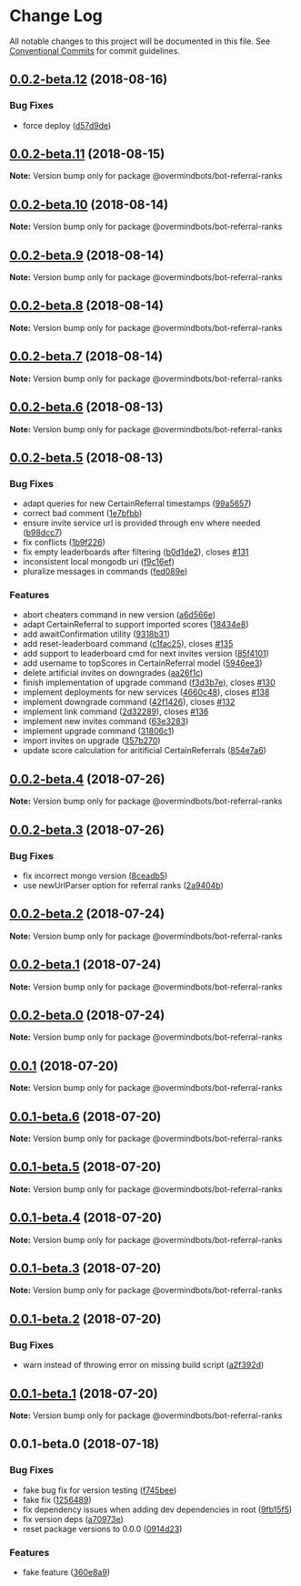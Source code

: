 # Change Log

All notable changes to this project will be documented in this file.
See [Conventional Commits](https://conventionalcommits.org) for commit guidelines.

<a name="0.0.2-beta.12"></a>
## [0.0.2-beta.12](https://github.com/overmindbots/bot-referral-ranks/compare/@overmindbots/bot-referral-ranks@0.0.2-beta.11...@overmindbots/bot-referral-ranks@0.0.2-beta.12) (2018-08-16)


### Bug Fixes

* force deploy ([d57d9de](https://github.com/overmindbots/bot-referral-ranks/commit/d57d9de))




<a name="0.0.2-beta.11"></a>
## [0.0.2-beta.11](https://github.com/overmindbots/bot-referral-ranks/compare/@overmindbots/bot-referral-ranks@0.0.2-beta.10...@overmindbots/bot-referral-ranks@0.0.2-beta.11) (2018-08-15)




**Note:** Version bump only for package @overmindbots/bot-referral-ranks

<a name="0.0.2-beta.10"></a>
## [0.0.2-beta.10](https://github.com/overmindbots/bot-referral-ranks/compare/@overmindbots/bot-referral-ranks@0.0.2-beta.9...@overmindbots/bot-referral-ranks@0.0.2-beta.10) (2018-08-14)




**Note:** Version bump only for package @overmindbots/bot-referral-ranks

<a name="0.0.2-beta.9"></a>
## [0.0.2-beta.9](https://github.com/overmindbots/bot-referral-ranks/compare/@overmindbots/bot-referral-ranks@0.0.2-beta.8...@overmindbots/bot-referral-ranks@0.0.2-beta.9) (2018-08-14)




**Note:** Version bump only for package @overmindbots/bot-referral-ranks

<a name="0.0.2-beta.8"></a>
## [0.0.2-beta.8](https://github.com/overmindbots/bot-referral-ranks/compare/@overmindbots/bot-referral-ranks@0.0.2-beta.7...@overmindbots/bot-referral-ranks@0.0.2-beta.8) (2018-08-14)




**Note:** Version bump only for package @overmindbots/bot-referral-ranks

<a name="0.0.2-beta.7"></a>
## [0.0.2-beta.7](https://github.com/overmindbots/bot-referral-ranks/compare/@overmindbots/bot-referral-ranks@0.0.2-beta.6...@overmindbots/bot-referral-ranks@0.0.2-beta.7) (2018-08-14)




**Note:** Version bump only for package @overmindbots/bot-referral-ranks

<a name="0.0.2-beta.6"></a>
## [0.0.2-beta.6](https://github.com/overmindbots/bot-referral-ranks/compare/@overmindbots/bot-referral-ranks@0.0.2-beta.5...@overmindbots/bot-referral-ranks@0.0.2-beta.6) (2018-08-13)




**Note:** Version bump only for package @overmindbots/bot-referral-ranks

<a name="0.0.2-beta.5"></a>
## [0.0.2-beta.5](https://github.com/overmindbots/bot-referral-ranks/compare/@overmindbots/bot-referral-ranks@0.0.2-beta.4...@overmindbots/bot-referral-ranks@0.0.2-beta.5) (2018-08-13)


### Bug Fixes

* adapt queries for new CertainReferral timestamps ([99a5657](https://github.com/overmindbots/bot-referral-ranks/commit/99a5657))
* correct bad comment ([1e7bfbb](https://github.com/overmindbots/bot-referral-ranks/commit/1e7bfbb))
* ensure invite service url is provided through env where needed ([b98dcc7](https://github.com/overmindbots/bot-referral-ranks/commit/b98dcc7))
* fix conflicts ([1b9f226](https://github.com/overmindbots/bot-referral-ranks/commit/1b9f226))
* fix empty leaderboards after filtering ([b0d1de2](https://github.com/overmindbots/bot-referral-ranks/commit/b0d1de2)), closes [#131](https://github.com/overmindbots/bot-referral-ranks/issues/131)
* inconsistent local mongodb uri ([f9c16ef](https://github.com/overmindbots/bot-referral-ranks/commit/f9c16ef))
* pluralize messages in commands ([fed089e](https://github.com/overmindbots/bot-referral-ranks/commit/fed089e))


### Features

* abort cheaters command in new version ([a6d566e](https://github.com/overmindbots/bot-referral-ranks/commit/a6d566e))
* adapt CertainReferral to support imported scores ([18434e8](https://github.com/overmindbots/bot-referral-ranks/commit/18434e8))
* add awaitConfirmation utility ([9318b31](https://github.com/overmindbots/bot-referral-ranks/commit/9318b31))
* add reset-leaderboard command ([c1fac25](https://github.com/overmindbots/bot-referral-ranks/commit/c1fac25)), closes [#135](https://github.com/overmindbots/bot-referral-ranks/issues/135)
* add support to leaderboard cmd for next invites version ([85f4101](https://github.com/overmindbots/bot-referral-ranks/commit/85f4101))
* add username to topScores in CertainReferral model ([5946ee3](https://github.com/overmindbots/bot-referral-ranks/commit/5946ee3))
* delete artificial invites on downgrades ([aa26f1c](https://github.com/overmindbots/bot-referral-ranks/commit/aa26f1c))
* finish implementation of upgrade command ([f3d3b7e](https://github.com/overmindbots/bot-referral-ranks/commit/f3d3b7e)), closes [#130](https://github.com/overmindbots/bot-referral-ranks/issues/130)
* implement deployments for new services ([4660c48](https://github.com/overmindbots/bot-referral-ranks/commit/4660c48)), closes [#138](https://github.com/overmindbots/bot-referral-ranks/issues/138)
* implement downgrade command ([42f1426](https://github.com/overmindbots/bot-referral-ranks/commit/42f1426)), closes [#132](https://github.com/overmindbots/bot-referral-ranks/issues/132)
* implement link command ([2d32289](https://github.com/overmindbots/bot-referral-ranks/commit/2d32289)), closes [#136](https://github.com/overmindbots/bot-referral-ranks/issues/136)
* implement new invites command ([63e3283](https://github.com/overmindbots/bot-referral-ranks/commit/63e3283))
* implement upgrade command ([31806c1](https://github.com/overmindbots/bot-referral-ranks/commit/31806c1))
* import invites on upgrade ([357b270](https://github.com/overmindbots/bot-referral-ranks/commit/357b270))
* update score calculation for aritificial CertainReferrals ([854e7a6](https://github.com/overmindbots/bot-referral-ranks/commit/854e7a6))





<a name="0.0.2-beta.4"></a>
## [0.0.2-beta.4](https://github.com/overmindbots/bot-referral-ranks/compare/@overmindbots/bot-referral-ranks@0.0.2-beta.3...@overmindbots/bot-referral-ranks@0.0.2-beta.4) (2018-07-26)




**Note:** Version bump only for package @overmindbots/bot-referral-ranks

<a name="0.0.2-beta.3"></a>
## [0.0.2-beta.3](https://github.com/overmindbots/bot-referral-ranks/compare/@overmindbots/bot-referral-ranks@0.0.2-beta.2...@overmindbots/bot-referral-ranks@0.0.2-beta.3) (2018-07-26)


### Bug Fixes

* fix incorrect mongo version ([8ceadb5](https://github.com/overmindbots/bot-referral-ranks/commit/8ceadb5))
* use newUrlParser option for referral ranks ([2a9404b](https://github.com/overmindbots/bot-referral-ranks/commit/2a9404b))




<a name="0.0.2-beta.2"></a>
## [0.0.2-beta.2](https://github.com/overmindbots/bot-referral-ranks/compare/@overmindbots/bot-referral-ranks@0.0.2-beta.1...@overmindbots/bot-referral-ranks@0.0.2-beta.2) (2018-07-24)




**Note:** Version bump only for package @overmindbots/bot-referral-ranks

<a name="0.0.2-beta.1"></a>
## [0.0.2-beta.1](https://github.com/overmindbots/bot-referral-ranks/compare/@overmindbots/bot-referral-ranks@0.0.2-beta.0...@overmindbots/bot-referral-ranks@0.0.2-beta.1) (2018-07-24)




**Note:** Version bump only for package @overmindbots/bot-referral-ranks

<a name="0.0.2-beta.0"></a>
## [0.0.2-beta.0](https://github.com/overmindbots/bot-referral-ranks/compare/@overmindbots/bot-referral-ranks@0.0.1...@overmindbots/bot-referral-ranks@0.0.2-beta.0) (2018-07-24)




**Note:** Version bump only for package @overmindbots/bot-referral-ranks

<a name="0.0.1"></a>
## [0.0.1](https://github.com/overmindbots/bot-referral-ranks/compare/@overmindbots/bot-referral-ranks@0.0.1-beta.6...@overmindbots/bot-referral-ranks@0.0.1) (2018-07-20)




**Note:** Version bump only for package @overmindbots/bot-referral-ranks

<a name="0.0.1-beta.6"></a>
## [0.0.1-beta.6](https://github.com/overmindbots/bot-referral-ranks/compare/@overmindbots/bot-referral-ranks@0.0.1-beta.5...@overmindbots/bot-referral-ranks@0.0.1-beta.6) (2018-07-20)




**Note:** Version bump only for package @overmindbots/bot-referral-ranks

<a name="0.0.1-beta.5"></a>
## [0.0.1-beta.5](https://github.com/overmindbots/bot-referral-ranks/compare/@overmindbots/bot-referral-ranks@0.0.1-beta.4...@overmindbots/bot-referral-ranks@0.0.1-beta.5) (2018-07-20)




**Note:** Version bump only for package @overmindbots/bot-referral-ranks

<a name="0.0.1-beta.4"></a>
## [0.0.1-beta.4](https://github.com/overmindbots/bot-referral-ranks/compare/@overmindbots/bot-referral-ranks@0.0.1-beta.3...@overmindbots/bot-referral-ranks@0.0.1-beta.4) (2018-07-20)




**Note:** Version bump only for package @overmindbots/bot-referral-ranks

<a name="0.0.1-beta.3"></a>
## [0.0.1-beta.3](https://github.com/overmindbots/bot-referral-ranks/compare/@overmindbots/bot-referral-ranks@0.0.1-beta.2...@overmindbots/bot-referral-ranks@0.0.1-beta.3) (2018-07-20)




**Note:** Version bump only for package @overmindbots/bot-referral-ranks

<a name="0.0.1-beta.2"></a>
## [0.0.1-beta.2](https://github.com/overmindbots/bot-referral-ranks/compare/@overmindbots/bot-referral-ranks@0.0.1-beta.1...@overmindbots/bot-referral-ranks@0.0.1-beta.2) (2018-07-20)


### Bug Fixes

* warn instead of throwing error on missing build script ([a2f392d](https://github.com/overmindbots/bot-referral-ranks/commit/a2f392d))




<a name="0.0.1-beta.1"></a>
## [0.0.1-beta.1](https://github.com/overmindbots/bot-referral-ranks/compare/@overmindbots/bot-referral-ranks@0.0.1-beta.0...@overmindbots/bot-referral-ranks@0.0.1-beta.1) (2018-07-20)




**Note:** Version bump only for package @overmindbots/bot-referral-ranks

<a name="0.0.1-beta.0"></a>
## 0.0.1-beta.0 (2018-07-18)


### Bug Fixes

* fake bug fix for version testing ([f745bee](https://github.com/overmindbots/bot-referral-ranks/commit/f745bee))
* fake fix ([1256489](https://github.com/overmindbots/bot-referral-ranks/commit/1256489))
* fix dependency issues when adding dev dependencies in root ([9fb15f5](https://github.com/overmindbots/bot-referral-ranks/commit/9fb15f5))
* fix version deps ([a70973e](https://github.com/overmindbots/bot-referral-ranks/commit/a70973e))
* reset package versions to 0.0.0 ([0914d23](https://github.com/overmindbots/bot-referral-ranks/commit/0914d23))


### Features

* fake feature ([360e8a9](https://github.com/overmindbots/bot-referral-ranks/commit/360e8a9))
